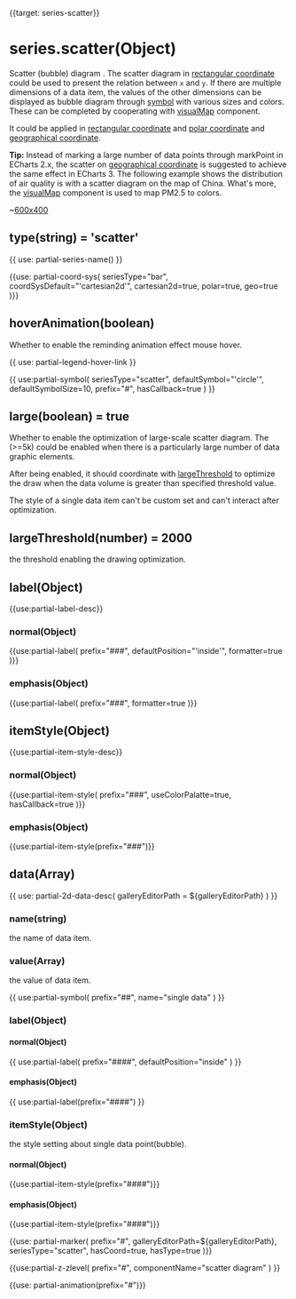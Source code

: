 {{target: series-scatter}}

# series.scatter(Object)

Scatter (bubble) diagram . The scatter diagram in [rectangular coordinate](~grid) could be used to present the relation between  `x` and `y`. If there are multiple dimensions of a data item, the values of the other dimensions can be displayed as bubble diagram through [symbol](~series-scatter.symbol) with various sizes and colors. These can be completed by cooperating with [visualMap](~visualMap) component.


It could be applied in [rectangular coordinate](~grid) and [polar coordinate](~polar) and [geographical coordinate](~geo).


**Tip:** Instead of marking a large number of data points through markPoint in ECharts 2.x, the scatter on [geographical coordinate](~geo) is suggested to achieve the same effect in ECharts 3. The following example shows the distribution of air quality is with a scatter diagram on the map of China. What's more, the [visualMap](~visualMap) component is used to map PM2.5 to colors.

~[600x400](${galleryViewPath}scatter-map&edit=1&reset=1)

## type(string) = 'scatter'

{{ use: partial-series-name() }}

{{use: partial-coord-sys(
    seriesType="bar",
    coordSysDefault="'cartesian2d'",
    cartesian2d=true,
    polar=true,
    geo=true
)}}

## hoverAnimation(boolean)
Whether to enable the reminding animation effect mouse hover.

{{ use: partial-legend-hover-link }}

{{ use:partial-symbol(
    seriesType="scatter",
    defaultSymbol="'circle'",
    defaultSymbolSize=10,
    prefix="#",
    hasCallback=true
) }}

## large(boolean) = true
Whether to enable the optimization of large-scale scatter diagram. The (>=5k)  could be enabled when there is a particularly large number of data graphic elements.

After being enabled, it should coordinate with [largeThreshold](~series-scatter.largeThreshold) to optimize the draw when the data volume is greater than specified threshold value.

The style of a single data item can't be custom set and can't interact after optimization.

## largeThreshold(number) = 2000
the threshold enabling the drawing optimization.

## label(Object)
{{use:partial-label-desc}}
### normal(Object)
{{use:partial-label(
    prefix="###",
    defaultPosition="'inside'",
    formatter=true
)}}
### emphasis(Object)
{{use:partial-label(
    prefix="###",
    formatter=true
)}}


## itemStyle(Object)
{{use:partial-item-style-desc}}
### normal(Object)
{{use:partial-item-style(
    prefix="###",
    useColorPalatte=true,
    hasCallback=true
)}}
### emphasis(Object)
{{use:partial-item-style(prefix="###")}}


## data(Array)

{{ use: partial-2d-data-desc(
    galleryEditorPath = ${galleryEditorPath}
) }}

### name(string)
the name of data item.

### value(Array)
the value of data item.

{{ use:partial-symbol(
    prefix="##",
    name="single data"
) }}

### label(Object)
#### normal(Object)
{{ use:partial-label(
    prefix="####",
    defaultPosition="inside"
) }}
#### emphasis(Object)
{{ use:partial-label(prefix="####") }}


### itemStyle(Object)
the style setting about single data point(bubble).
#### normal(Object)
{{use:partial-item-style(prefix="####")}}
#### emphasis(Object)
{{use:partial-item-style(prefix="####")}}

{{use: partial-marker(
    prefix="#",
    galleryEditorPath=${galleryEditorPath},
    seriesType="scatter",
    hasCoord=true,
    hasType=true
)}}

{{use:partial-z-zlevel(
    prefix="#",
    componentName="scatter diagram"
) }}

{{use: partial-animation(prefix="#")}}

